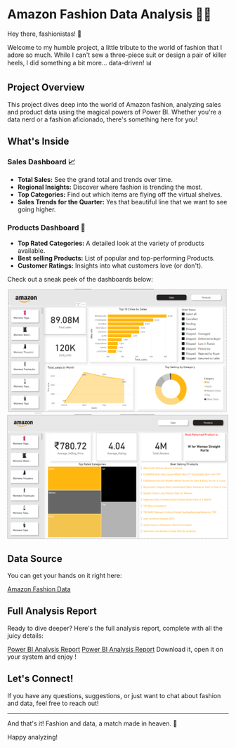 # Amazon Fashion Data Analysis 👗✨

Hey there, fashionistas! 👠

Welcome to my humble project, a little tribute to the world of fashion that I adore so much. While I can't sew a three-piece suit or design a pair of killer heels, I did something a bit more... data-driven! 📊

## Project Overview

This project dives deep into the world of Amazon fashion, analyzing sales and product data using the magical powers of Power BI. Whether you're a data nerd or a fashion aficionado, there's something here for you!

## What's Inside

### Sales Dashboard 📈
- **Total Sales:** See the grand total and trends over time.
- **Regional Insights:** Discover where fashion is trending the most.
- **Top Categories:** Find out which items are flying off the virtual shelves.
- **Sales Trends for the Quarter:** Yes that beautiful line that we want to see going higher.
### Products Dashboard 👗
- **Top Rated Categories:** A detailed look at the variety of products available.
- **Best selling Products:** List of popular and top-performing Products.
- **Customer Ratings:** Insights into what customers love (or don't).

Check out a sneak peek of the dashboards below:

![Dashboard Preview](https://github.com/Sus-31/Amazon-Fashion-data-analysis/blob/main/Screenshot-Sales.png)
![Dashboard Preview](https://github.com/Sus-31/Amazon-Fashion-data-analysis/blob/main/Screenshot-Products.png)

## Data Source

You can get your hands on it right here:

[Amazon Fashion Data](https://drive.google.com/drive/folders/1hAyk0k180lo5fxFO-rVinHXSXRqBCAQz?usp=drive_link)

## Full Analysis Report

Ready to dive deeper? Here's the full analysis report, complete with all the juicy details:

[Power BI Analysis Report](https://github.com/Sus-31/Amazon-Fashion-data-analysis/blob/main/Amazon1.pbix)
[Power BI Analysis Report](https://github.com/Sus-31/Amazon-Fashion-data-analysis/blob/main/Amazon%20Fashion%20Data%20Analysis%20Report.docx)
Download it, open it on your system and enjoy !

## Let's Connect!

If you have any questions, suggestions, or just want to chat about fashion and data, feel free to reach out!

---

And that's it! Fashion and data, a match made in heaven. 💖

Happy analyzing!
